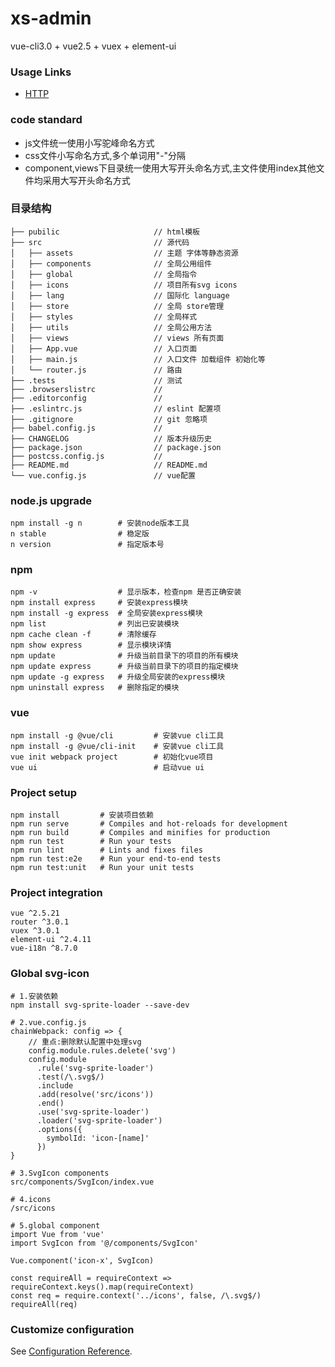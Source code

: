 # xs-admin
vue-cli3.0 + vue2.5 + vuex + element-ui


### Usage Links
- [HTTP](https://developer.mozilla.org/zh-CN/docs/Web/HTTP)


### code standard
- js文件统一使用小写驼峰命名方式
- css文件小写命名方式,多个单词用"-"分隔
- component,views下目录统一使用大写开头命名方式,主文件使用index其他文件均采用大写开头命名方式

### 目录结构
```
├── pubilic                     // html模板
├── src                         // 源代码
│   ├── assets                  // 主题 字体等静态资源
│   ├── components              // 全局公用组件
│   ├── global                  // 全局指令
│   ├── icons                   // 项目所有svg icons
│   ├── lang                    // 国际化 language
│   ├── store                   // 全局 store管理
│   ├── styles                  // 全局样式
│   ├── utils                   // 全局公用方法
│   ├── views                   // views 所有页面
│   ├── App.vue                 // 入口页面
│   ├── main.js                 // 入口文件 加载组件 初始化等
│   └── router.js               // 路由
├── .tests                      // 测试
├── .browserslistrc             // 
├── .editorconfig               // 
├── .eslintrc.js                // eslint 配置项
├── .gitignore                  // git 忽略项
├── babel.config.js             // 
├── CHANGELOG                   // 版本升级历史
├── package.json                // package.json
├── postcss.config.js           //
├── README.md                   // README.md
└── vue.config.js               // vue配置
```

### node.js upgrade
```
npm install -g n        # 安装node版本工具
n stable                # 稳定版
n version               # 指定版本号
```

### npm
```
npm -v                  # 显示版本，检查npm 是否正确安装
npm install express     # 安装express模块  
npm install -g express  # 全局安装express模块  
npm list                # 列出已安装模块 
npm cache clean -f      # 清除缓存 
npm show express        # 显示模块详情  
npm update              # 升级当前目录下的项目的所有模块  
npm update express      # 升级当前目录下的项目的指定模块  
npm update -g express   # 升级全局安装的express模块  
npm uninstall express   # 删除指定的模块
```

### vue
```
npm install -g @vue/cli         # 安装vue cli工具
npm install -g @vue/cli-init    # 安装vue cli工具
vue init webpack project        # 初始化vue项目
vue ui                          # 启动vue ui
```

### Project setup
```
npm install         # 安装项目依赖
npm run serve       # Compiles and hot-reloads for development
npm run build       # Compiles and minifies for production
npm run test        # Run your tests
npm run lint        # Lints and fixes files
npm run test:e2e    # Run your end-to-end tests
npm run test:unit   # Run your unit tests
```

### Project integration
```
vue ^2.5.21
router ^3.0.1
vuex ^3.0.1
element-ui ^2.4.11
vue-i18n ^8.7.0
```

### Global svg-icon
```
# 1.安装依赖
npm install svg-sprite-loader --save-dev

# 2.vue.config.js
chainWebpack: config => {
    // 重点:删除默认配置中处理svg
    config.module.rules.delete('svg')
    config.module
      .rule('svg-sprite-loader')
      .test(/\.svg$/)
      .include
      .add(resolve('src/icons'))
      .end()
      .use('svg-sprite-loader')
      .loader('svg-sprite-loader')
      .options({
        symbolId: 'icon-[name]'
      })
}

# 3.SvgIcon components
src/components/SvgIcon/index.vue

# 4.icons
/src/icons

# 5.global component
import Vue from 'vue'
import SvgIcon from '@/components/SvgIcon'

Vue.component('icon-x', SvgIcon)

const requireAll = requireContext => requireContext.keys().map(requireContext)
const req = require.context('../icons', false, /\.svg$/)
requireAll(req)
```

### Customize configuration
See [Configuration Reference](https://cli.vuejs.org/config/).
